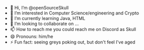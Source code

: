 - 👋 Hi, I’m @openSourceSkull
- 👀 I’m interested in Computer Science/engineering and Crypto
- 🌱 I’m currently learning Java, HTML
- 💞️ I’m looking to collaborate on ...
- 📫 How to reach me you could reach me on Discord as Skull 
- 😄 Pronouns: him/he
- ⚡ Fun fact: seeing greys poking out, but don't feel I've aged

<!---
openSourceSkull/openSourceSkull is a ✨ special ✨ repository because its `README.md` (this file) appears on your GitHub profile.
You can click the Preview link to take a look at your changes.
--->

